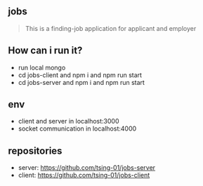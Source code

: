 ## jobs
> This is a finding-job application for applicant and employer

## How can i run it?
* run local mongo
* cd jobs-client and npm i and npm run start
* cd jobs-server and npm i and npm run start

## env
* client and server in localhost:3000
* socket communication in localhost:4000

## repositories
* server: https://github.com/tsing-01/jobs-server
* client: https://github.com/tsing-01/jobs-client